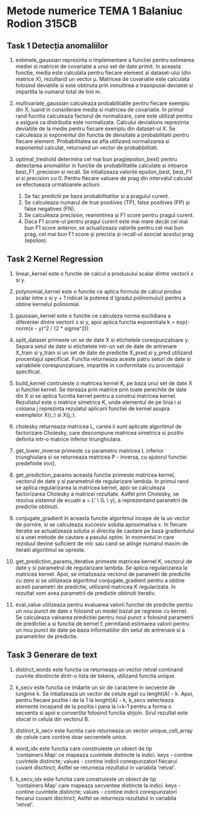 # Metode numerice TEMA 1 Balaniuc Rodion 315CB


## Task 1 Detecția anomaliilor


1. estimate_gaussian reprezinta o implementare a functiei pentru estimarea mediei si matricei de covariatie a unui set de date primit. In aceasta functie, media este calculata pentru fiecare element al dataset-ului (din matrice X), rezultand un vector μ. Matricea de covariatie este calculata folosind deviatiile si este obtinuta prin inmultirea a trasnpusei deviatiei si impartita la numarul total de linii m.

2. multivariate_gaussian calculeaza probabilitatile pentru fiecare exemplu din X, luand in considerare media si matricea de covariatie. In primul rand fucntia calculeaza factorul de normalizare, care este utilizat pentru a asigura ca distributia este normalizata. Calcului deviations reprezinta deviatiile de la medie pentru fiecare exemplu din dataset-ul X. Se calculeaza si exponentul din functia de densitate a probabilitatii pentru fiecare element. Probabilitatea se afla utilizand normalizarea si exponentul calculat, returnand un vector de probabbilitati.

3. optimal_treshold determina cel mai bun prag(epsilon_best) pentru detectarea anomaliilor in functie de probabilitatile calculate si intoarce best_F1 ,precision si recall. Se intializeaza valorile epsilon_best, best_F1 si si precision cu 0. Pentru fiecare valoare de prag din intervalul calculat se efectueaza urmatoarele actiuni:
    1. Se fac predictii pe baza probabilitatilor si a pragului curent.
    2. Se calculeaza numarul de true positives (TP), false positives (FP) și false negatives (FN).
    3. Se calculeaza precision, reamintirea și F1 score pentru pragul curent.
    4. Daca F1 score-ul pentru pragul curent este mai mare decât cel mai bun F1 score anterior, se actualizeaza valorile pentru cel mai bun prag, cel mai bun F1 score și precizia și recall-ul asociat acestui prag (epsilon).


## Task 2 Kernel Regression


1. linear_kernel este o functie de calcul a produsului scalar dintre vectorii x si y.

2. polynomial_kernel este o functie ce aplica formula de calcul produs scalar intre x si y + 1 ridicat la puterea d (gradul polinomului) pentru a obtine kernelul polinomial.

3. gaussian_kernel este o functie ce calculeza norma euclidiana a diferentei dintre vectorii x si y, apoi aplica functia expoentiala k = exp(-norm(x - y)^2 / (2 * sigma^2)).

4. split_dataset primeste un se de date X si etichetele corespunzatoare y. Separa setul de date si etichetele intr-un set de date de antrenare X_train si y_train si un set de date de predictie X_pred si y_pred utilizand procentajul specificat.
Functia returneaza aceste patru seturi de date si variabilele corespunzatoare, impartite in conformitate cu procentajul specificat.

5. build_kernel contruieste o matricea kernel K, pe baza unui set de date X si functiei kernel. Se itereaza prin matrice prin toate perechile de date din X si se aplica fucntia kernel pentru a construi matricea kernel. Rezultatul este o matrice simetrica K, unde elementul de pe linia i si coloana j reprezinta rezulatul aplicarii functiei de kernel asupra exemplelor X(i,:) si X(j,:).

6. cholesky returneaza matricea L, careia ii sunt aplicate algoritmul de factorizare Cholesky, care descompune matricea simetrica si pozitiv definita intr-o matrice inferior triunghiulara.

7. get_lower_inverse primeste ca parametru matricea L inferior triunghiulara si se returneaza matricea  P - inversa, cu ajutorul functiei predefinite inv().

8. get_prediction_params aceasta functie primeste matricea kernel, vectorul de date y si parametrul de regularizare lambda. In primul rand se aplica regularizarea la matricea kernel, apoi se calculeaza factorizarea Cholesky a matricei rezultate. Astfel prin Cholesky, se rezolva sistemul de ecuatii a = L' \ (L \ y), a reprezentand paranetrii de predictie obtinuti.

9. conjugate_gradient in aceasta functie algoritmul incepe de la un vector de pornire, si se calculeaza succesiv solutia aproximativa x. In fiecare iteratie se actualizeaza solutia si directia de cautare pe baza gradientului si a unei metode de cautare a pasului optim. In momentul in care reziduul devine suficient de mic sau cand se atinge numarul maxim de iteratii algoritmul se opreste.

10. get_prediction_params_iterative primeste matricea kernel K, vectorul de date y si parametrul de regularizare lambda. Se aplica regularizarea la matricea kernel. Apoi, se intializeaza vectorul de parametri de predictie cu zero si se utilizeaza algoritmul conjugate_gradient pentru a obtine acesti parametri de predictie, utilizand matricea K regularizata. In rezultat vom avea parametrii de predixtie obtinuti iterativ.

11. eval_value utilizeaza pentru evaluarea valorii functiei de predictie pentru un nou punct de date x folosind un model bazat pe regresie cu kernel. Se calculeaza valoarea predictiei pentru noul punct x folosind parametrii de predictiei a si functia de kernel f, permitand estimarea valorii pentru un nou punct de date pe baza informatiilor din setul de antrenare si a parametrilor de predictie.


## Task 3 Generare de text 


1. distinct_words este functia ce returneaza un vector retval continand cuvinte disntincte dintr-o lista de tokens, utilizand functia unique.

2.  k_secv este functia ce imăarte un sir de caractere in secvente de lungime k. Se intializeaza un vector de celule egal cu lenght(A) - k. Apoi, pentru fiecare pozitie i de la 1 la lenght(A) - k, k_secv selecteaza elemente incepand de la pozitia i pana la i+k-1 pentru a forma o secventa si apoi e convertita folosind functia strjoin. Sirul rezultat este stocat in celula din vectorul B.

3. distinct_k_secv este fucntia care returneaza un vector unique_cell_array de celule care contine doar secventele unice.

4. word_idx este functia care construieste un obiect de tip 'containers.Map' ce mapeaza cuvintele distincte la indici.
keys - contine cuvintele distincte;
values - contine indicii corespunzatori fiecarui cuvant disctinct; Astfel se returneza rezultatul in variabila 'retval'.

5. k_secv_idx este functia care construieste un obiect de tip 'containers.Map' care mapeaza secventee distincte la indici.
keys - contine cuvintele distincte;
values - contine indicii corespunzatori fiecarui cuvant disctinct; Astfel se returneza rezultatul in variabila 'retval'.
